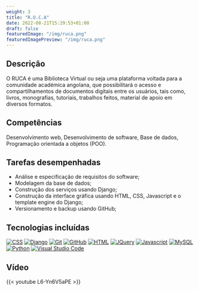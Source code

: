 ```yaml
---
weight: 3
title: "R.U.C.A"
date: 2022-08-21T15:29:53+01:00
draft: false
featuredImage: "/img/ruca.png"
featuredImagePreview: "/img/ruca.png"
---
```


## Descrição

O RUCA é uma Biblioteca Virtual ou seja uma plataforma voltada para a comunidade académica angolana, que possibilitará o acesso e compartilhamentos de documentos digitais entre os usuários, tais como, livros, monografias, tutoriais, trabalhos feitos, material de apoio em diversos formatos.

## Competências

Desenvolvimento web, Desenvolvimento de software, Base de dados, Programação orientada a objetos (POO).

## Tarefas desempenhadas

* Análise e especificação de requisitos do software;
* Modelagem da base de dados;
* Construção dos serviços usando Django;
* Construção da interface gráfica usando HTML, CSS, Javascript e o template engine do Django;
* Versionamento e backup usando GitHub;

## Tecnologias incluídas
<!-- 150x150 px img size -->
[![CSS](/img/css-3.svg)](https://developer.mozilla.org/pt-BR/docs/Web/CSS)
[![Django](/img/django.svg)](https://www.djangoproject.com)
[![Git](/img/git-icon.svg)](https://git-scm.com)
[![GitHub](/img/github-icon-1.svg)](https://github.com)
[![HTML](/img/html-1.svg)](https://developer.mozilla.org/pt-BR/docs/Web/HTML)
[![JQuery](/img/jquery.svg)](https://jquery.com)
[![Javascript](/img/javascript-1.svg)](https://www.javascript.com)
[![MySQL](/img/mysql-official.svg)](https://www.mysql.com)
[![Python](/img/python-4.svg)](https://www.python.org)
[![Visual Studio Code](/img/visual-studio-code-1.svg)](https://code.visualstudio.com)

## Vídeo

{{< youtube L6-Yn6V5aPE >}}
